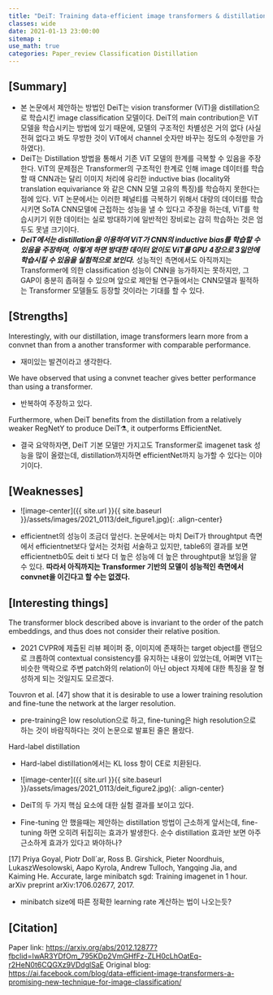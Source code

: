 ```yaml
---
title: "DeiT: Training data-efficient image transformers & distillation through attention"
classes: wide
date: 2021-01-13 23:00:00
sitemap :
use_math: true
categories: Paper_review Classification Distillation
---
```


## [Summary]
- 본 논문에서 제안하는 방법인 DeiT는 vision transformer (ViT)을 distillation으로 학습시킨 image classification 모델이다. DeiT의 main contribution은 ViT 모델을 학습시키는 방법에 있기 때문에, 모델의 구조적인 차별성은 거의 없다 (사실 전혀 없다고 봐도 무방한 것이 ViT에서 channel 숫자만 바꾸는 정도의 수정만을 가하였다). 
- DeiT는 Distillation 방법을 통해서 기존 ViT 모델의 한계를 극복할 수 있음을 주장한다. ViT의 문제점은 Transformer의 구조적인 한계로 인해 image 데이터를 학습할 때 CNN과는 달리 이미지 처리에 유리한 inductive bias (locality와 translation equivariance 와 같은 CNN 모델 고유의 특징)를 학습하지 못한다는 점에 있다. ViT 논문에서는 이러한 페널티를 극복하기 위해서 대량의 데이터를 학습시키면 SoTA CNN모델에 근접하는 성능을 낼 수 있다고 주장을 하는데, ViT를 학습시키기 위한 데이터는 실로 방대하기에 일반적인 장비로는 감히 학습하는 것은 엄두도 못낼 크기이다. 
- _**DeiT에서는 distillation을 이용하여 ViT가 CNN의 inductive bias를 학습할 수 있음을 주장하며, 이렇게 하면 방대한 데이터 없이도 ViT를 GPU 4장으로 3일안에 학습시킬 수 있음을 실험적으로 보인다.**_ 성능적인 측면에서도 아직까지는 Transformer에 의한 classification 성능이 CNN을 능가하지는 못하지만, 그 GAP이 충분히 좁혀질 수 있으며 앞으로 제안될 연구들에서는 CNN모델과 필적하는 Transformer 모델들도 등장할 것이라는 기대를 할 수 있다.


## [Strengths]
Interestingly, with our distillation, image transformers learn more from a
convnet than from a another transformer with comparable performance.
- 재미있는 발견이라고 생각한다.

We have observed that using a convnet teacher gives better performance than using a transformer.
- 반복하여 주장하고 있다.

Furthermore, when DeiT benefits from the distillation from a relatively weaker RegNetY to produce DeiT⚗, it outperforms EfficientNet.
- 결국 요약하자면, DeiT 기본 모델만 가지고도 Transformer로 imagenet task 성능을 많이 올렸는데, distillation까지하면 efficientNet까지 능가할 수 있다는 이야기이다.



## [Weaknesses]
- ![image-center]({{ site.url }}{{ site.baseurl }}/assets/images/2021_0113/deit_figure1.jpg){: .align-center}


- efficientnet의 성능이 조금더 앞선다. 논문에서는 마치 DeiT가 throughtput 측면에서 efficientnet보다 앞서는 것처럼 서술하고 있지만, table6의 결과를 보면 efficientnetb0도 deit ti 보다 더 높은 성능에 더 높은 throughtput을 보임을 알 수 있다. **따라서 아직까지는 Transformer 기반의 모델이 성능적인 측면에서 convnet을 이긴다고 할 수는 없겠다.**



## [Interesting things]
The transformer block described above is invariant to the order of the patch embeddings, and thus does not consider their relative position.
- 2021 CVPR에 제출된 리뷰 페이퍼 중, 이미지에 존재하는 target object를 랜덤으로 크롭하여 contextual consistency를 유지하는 내용이 있었는데, 어쩌면 VIT는 비슷한 맥락으로 주변 patch와의 relation이 아닌 object 자체에 대한 특징을 잘 형성하게 되는 것일지도 모르겠다.

Touvron et al. [47] show that it is desirable to use a lower training resolution and fine-tune the network at the larger resolution.
- pre-training은 low resolution으로 하고, fine-tuning은 high resolution으로 하는 것이 바람직하다는 것이 논문으로 발표된 줄은 몰랐다.

Hard-label distillation
- Hard-label distillation에서는 KL loss 항이 CE로 치환된다.

- ![image-center]({{ site.url }}{{ site.baseurl }}/assets/images/2021_0113/deit_figure2.jpg){: .align-center}

- DeiT의 두 가지 핵심 요소에 대한 실험 결과를 보이고 있다.
- Fine-tuning 안 했을때는 제안하는 distillation 방법이 근소하게 앞서는데, fine-tuning 하면 오히려 뒤집히는 효과가 발생한다. 순수 distillation 효과만 보면 아주 근소하게 효과가 있다고 봐야하나?

[17] Priya Goyal, Piotr Doll´ar, Ross B. Girshick, Pieter Noordhuis, LukaszWesolowski,
Aapo Kyrola, Andrew Tulloch, Yangqing Jia, and Kaiming He. Accurate, large
minibatch sgd: Training imagenet in 1 hour. arXiv preprint arXiv:1706.02677, 2017.
- minibatch size에 따른 정확한 learning rate 계산하는 법이 나오는듯?


## [Citation]
Paper link: https://arxiv.org/abs/2012.12877?fbclid=IwAR3YDfOm_795KDp2VmGHfFz-ZLH0cLhOatEq-r2HeN0t6CQGXz9VDdglSaE
Original blog: https://ai.facebook.com/blog/data-efficient-image-transformers-a-promising-new-technique-for-image-classification/

